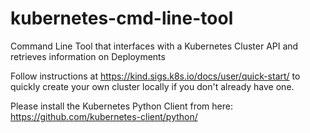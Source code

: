 # kubernetes-cmd-line-tool
Command Line Tool that interfaces with a Kubernetes Cluster API and retrieves information on Deployments

Follow instructions at https://kind.sigs.k8s.io/docs/user/quick-start/ to quickly create your own cluster locally if you don't already have one.

Please install the Kubernetes Python Client from here: https://github.com/kubernetes-client/python/


